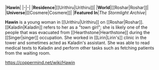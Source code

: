|**Hawin**|
|-|-|
|**Residence**|[[Urithiru\|Urithiru]]|
|**World**|[[Roshar\|Roshar]]|
|**Universe**|[[Cosmere\|Cosmere]]|
|**Featured In**|*The Stormlight Archive*|

**Hawin** is a young woman in [[Urithiru\|Urithiru]] on [[Roshar\|Roshar]]. [[Kaladin\|Kaladin]] refers to her as a "town girl"; she is likely one of the people that was evacuated from [[Hearthstone\|Hearthstone]] during the [[Singer\|singer]] occupation.
She worked in [[Lirin\|Lirin's]] clinic in the tower and sometimes acted as Kaladin's assistant. She was able to read medical texts to Kaladin and perform other tasks such as fetching patients from the waiting room.



https://coppermind.net/wiki/Hawin